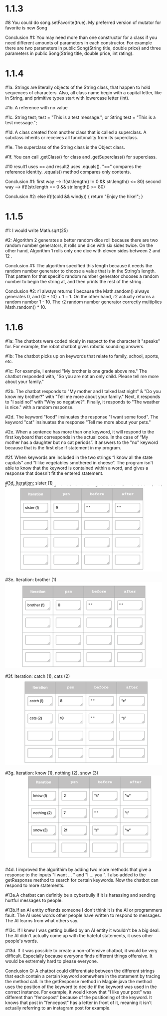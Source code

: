 <h1> 1.1.3 </h1>
<p>#8  You could do song.setFavorite(true). My preferred version of mutator for favorite is new Song  </p>
<p>Conclusion #1: You may need more than one constructor for a class if you need different amounts of parameters in each constructor. For example there are two parameters in public Song(String title, double price) and three parameters in public Song(String title, double price, int rating). </p>

<h1> 1.1.4 </h1>  
<p>#1a. Strings are literally objects of the String class, that happen to hold sequences of characters. Also, all class name begin with a capital letter, like in String, and primitive types start with lowercase letter (int). </p>
<p>#1b. A reference with no value  </p>
<p>#1c. String test; test = "This is a test message."; or String test = "This is a test message.";</p>
<p>#1d. A class created from another class that is called a superclass. A subclass inherits or receives all funcitonality from its superclass. </p>
<p>#1e. The superclass of the String class is the Object class. </p>
<p>#1f. You can call .getClass() for class and .getSuperclass() for superclass. </p>

<p>#10 result1 uses == and result2 uses .equals(). "==" compares the reference identity. .equals() method compares only contents.</p>

<p>Conclusion #1: first way --> if(str.length() != 0 && str.length() <= 80) second way --> if(!(str.length == 0 && str.length() >= 80)</p>
<p>Conclusion #2: else if(!(cold && windy))
                      {   
                        return "Enjoy the hike!";
                      } </p>
<h1> 1.1.5 </h1>
<p> #1: I would write Math.sqrt(25) </p>
<p>  #2: Algorithm 2 generates a better random dice roll because there are two random number generators, it rolls one dice with six sides twice. On the other hand, Algorithm 1 rolls only one dice with eleven sides between 2 and 12 . </p>
<p> Conclusion #1: The algorithm specified this length because it needs the random number generator to choose a value that is in the String's length. That pattern for that specific random number generator chooses a random number to begin the string at, and then prints the rest of the string.</p>
<p> Conclusion #2: r1 always returns 1 because the Math.random() always generates 0, and (0 * 10) + 1 = 1. 
                   On the other hand, r2 actually returns a random number 1 - 10. The r2 random number generator correctly multiplies Math.random() * 10.  </p>
<h1> 1.1.6 </h1>
 <p>#1a: The chatbots were coded nicely in respect to the character it "speaks" for. For example, the robot chatbot gives robotic sounding answers. </p>
<p>#1b: The chatbot picks up on keywords that relate to family, school, sports, etc. </p>
 <p>#1c: For example, I entered "My brother is one grade above me." The chatbot responded with, "So you are not an only child.
 Please tell me more about your family." </p>
 <p>#2b. The chatbot responds to "My mother and I talked last night" & "Do you know my brother?" with "Tell me more about your family." Next, it responds to "I said no!" with "Why so negative?". Finally, it responds to "The weather is nice." with a random response. </p>
 <p>#2d. The keyword "food" insinuates the response "I want some food". The keyword "cat" insinuates the response "Tell me more about your pets."</p>
 <p>#2e. When a sentence has  more than one keyword, it will respond to the first keyboard that corresponds in the actual code. In the case of “My mother has a daughter but no cat periods”. It answers to the "no" keyword because that is the first else if statement in my program.</p>
 <p>#2f. When keywords are included in the two strings “I know all the state capitals” and “I like vegetables smothered in cheese”. The program isn't able to know that the keyword is contained within a word, and gives a response that doesn't fit the
 entered statement. </p>
<p>#3d. Iteration: sister (1) <img src = "sister.png"> </p>
 <p>#3e. Iteration: brother (1) <img src = "brother.png"> </p>
 <p>#3f. Iteration: catch (1), cats (2) <img src = "cat.png"> </p>
 <p>#3g. Iteration: know (1), nothing (2), snow (3) <img src = "no.png"> </p>
<p>#4d. I improved the algorithim by adding two more methods that give a response to the inputs "I want ... " and "I ... you ". I also added to the getResponse method to search for certain keywords. Now the chatbot can respond to more statements. </p>
<p>#13a.A chatbat can definitly be a cyberbully if it is harassing and sending hurtful messages to people.</p>
<p>#13b.If an AI entity offends someone I don't think it is the AI or programmers fault. The AI uses words other people have written to respond to messages. The AI learns from what others say.</p>
<p>#13c. If I knew I was getting bullied by an AI entity it wouldn't be a big deal. The AI didn't actually come up with the hateful statements, it uses other people's words.</p>
<p>#13d. If it was possible to create a non-offensive chatbot, it would be very difficult. Especially because everyone finds different things offensive. It would be extremely hard to please everyone. </p>
<p>Conclusion Q: A chatbot could differentiate between the different strings that each contain a certain keyword somewhere in the statement by tracing the method call. In the getResponse method in Magpie.java the method uses the position of the keyword to decide if the keyword was used in the correct instance. For example, it would know that "I like your post" was different than "fencepost" because of the positioning of the keyword. It knows that post in "fencepost" has a letter in front of it, meaning it isn't actually referring to an instagram post for example.</p>
